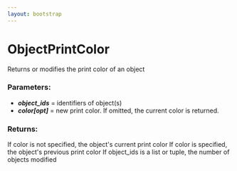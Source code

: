 ```yaml
---
layout: bootstrap
---
```


# ObjectPrintColor

Returns or modifies the print color of an object
        

### Parameters:

- ***object_ids*** = identifiers of object(s)
- ***color[opt]*** = new print color. If omitted, the current color is returned.
        

### Returns:


If color is not specified, the object's current print color
If color is specified, the object's previous print color
If object_ids is a list or tuple, the number of objects modified
        
